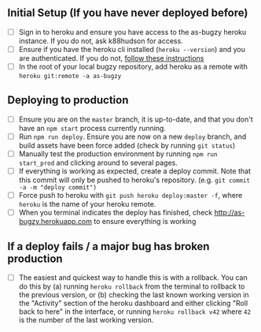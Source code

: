 ## Initial Setup (If you have never deployed before)
- [ ] Sign in to heroku and ensure you have access to the as-bugzy heroku instance. If you do not, ask k88hudson for access.
- [ ] Ensure if you have the heroku cli installed (`heroku --version`) and you are authenticated. If you do not, [follow these instructions](https://devcenter.heroku.com/articles/heroku-cli)
- [ ] In the root of your local bugzy repository, add heroku as a remote with `heroku git:remote -a as-bugzy` 

## Deploying to production
- [ ] Ensure you are on the `master` branch, it is up-to-date, and that you don't have an `npm start` process currently running.
- [ ] Run `npm run deploy`. Ensure you are now on a new `deploy` branch, and build assets have been force added (check by running `git status`)
- [ ] Manually test the production environment by running `npm run start_prod` and clicking around to several pages.
- [ ] If everything is working as expected, create a deploy commit. Note that this commit will only be pushed to heroku's repository. (e.g. `git commit -a -m "deploy commit")`
- [ ] Force push to heroku with `git push heroku deploy:master -f`, where `heroku` is the name of your heroku remote.
- [ ] When you terminal indicates the deploy has finished, check http://as-bugzy.herokuapp.com to ensure everything is working

## If a deploy fails / a major bug has broken production
- [ ] The easiest and quickest way to handle this is with a rollback. You can do this by (a) running `heroku rollback` from the terminal to rollback to the previous version, or (b) checking the last known working version in the "Activity" section of the heroku dashboard and either clicking "Roll back to here" in the interface, or running `heroku rollback v42` where `42` is the number of the last working version.

